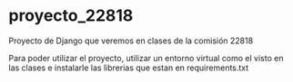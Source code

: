 # proyecto_22818
Proyecto de Django que veremos en clases de la comisión 22818

Para poder utilizar el proyecto, utilizar un entorno virtual como el visto en las clases e instalarle las librerias que estan en requirements.txt
